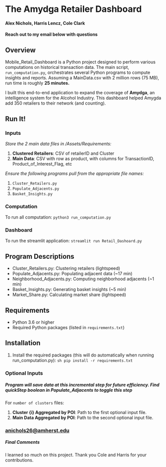 # The Amydga Retailer Dashboard 
#### Alex Nichols, Harris Lencz, Cole Clark 
#### Reach out to my email below with questions


## Overview

Mobile_Retail_Dashboard is a Python project designed to perform various computations on historical transaction data. The main script, `run_computation.py`, orchestrates several Python programs to compute insights and reports.
Assuming a MainData.csv with 2 million rows (75 MB), run time is roughly **25 minutes.**

I built this end-to-end application to expand the coverage of **Amydga**, an intelligence system for the Alcohol Industry. This dashboard helped Amygda add 350 retailers to their network (and counting).

## Run It!

### Inputs
_Store the 2 main data files in /Assets/Requirements:_
1. **Clustered Retailers**: CSV of retailerID and Cluster
2. **Main Data**: CSV with row as product, with columns for TransactionID, Product_of_Interest_Flag, etc

_Ensure the following programs pull from the appropriate file names:_
1. ```Cluster_Retailers.py```
2. ```Populate_Adjacents.py```
3. ```Basket_Insights.py```

### Computation

To run all computation:  ```python3 run_computation.py ```

### Dashboard

To run the streamlit application:   ```streamlit run Retail_Dashoard.py```



## Program Descriptions

- Cluster_Retailers.py: Clustering retailers (lightspeed)
- Populate_Adjacents.py: Populating adjacent data (~17 min)
- Neighborhood_Adjacents.py: Computing neighborhood adjacents (~1 min)
- Basket_Insights.py: Generating basket insights (~5 min)
- Market_Share.py: Calculating market share (lightspeed)

## Requirements

- Python 3.6 or higher
- Required Python packages (listed in `requirements.txt`)

## Installation

1. Install the required packages (this will do automatically when running run_computation.py):
    ```sh pip install -r requirements.txt ```

### Optional Inputs 
##### Program will save data at this incremental step for future efficiency. Find quickStep boolean in Populate_Adjacents to toggle this step

For ```number of clusters``` files:
1. **Cluster {i} Aggregated by POI**: Path to the first optional input file.
2. **Main Data Aggregated by POI**: Path to the second optional input file.


### anichols26@amherst.edu


##### Final Comments
I learned so much on this project. Thank you Cole and Harris for your contributions.
